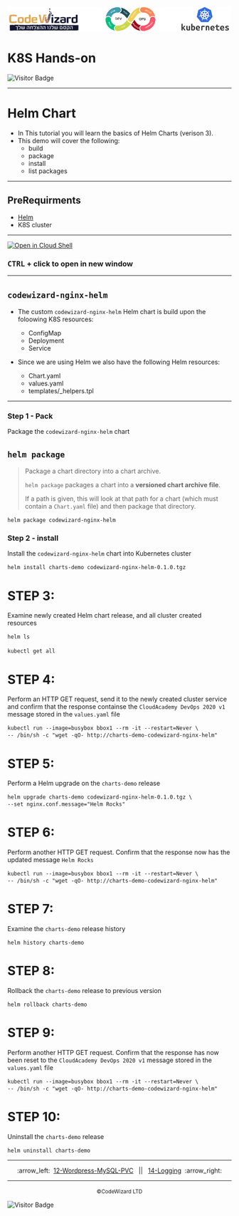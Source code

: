 ![](../../resources/k8s-logos.png)

# K8S Hands-on
![Visitor Badge](https://visitor-badge.laobi.icu/badge?page_id=nirgeier)

---

# Helm Chart 

- In This tutorial you will learn the basics of Helm Charts (verison 3).
- This demo will cover the following:
    -   build
    -   package
    -   install
    -   list packages

---

## PreRequirments
- [Helm](https://helm.sh/docs/intro/install/)
- K8S cluster

---

[![Open in Cloud Shell](https://gstatic.com/cloudssh/images/open-btn.svg)](https://console.cloud.google.com/cloudshell/editor?cloudshell_git_repo=https://github.com/nirgeier/KubernetesLabs)
### **<kbd>CTRL</kbd> + click to open in new window**   

---
## `codewizard-nginx-helm`

- The custom `codewizard-nginx-helm` Helm chart is build upon the foloowing K8S resources:
    -   ConfigMap
    -   Deployment
    -   Service

- Since we are using Helm we also have the following Helm resources:
    -   Chart.yaml
    -   values.yaml
    -   templates/_helpers.tpl

---

### Step 1 - Pack
Package the ```codewizard-nginx-helm``` chart

## `helm package`
> Package a chart directory into a chart archive. 
>  
> `helm package` packages a chart into a **versioned chart archive file**. 
>
> If a path is given, this will look at that path for a chart (which must contain a `Chart.yaml` file) and then package that directory.
```
helm package codewizard-nginx-helm
```

### Step 2 - install
Install the ```codewizard-nginx-helm``` chart into Kubernetes cluster


```
helm install charts-demo codewizard-nginx-helm-0.1.0.tgz
```

# STEP 3:
Examine newly created Helm chart release, and all cluster created resources

```
helm ls

kubectl get all
```

# STEP 4:
Perform an HTTP GET request, send it to the newly created cluster service and confirm that the response containse the ```CloudAcademy DevOps 2020 v1``` message stored in the ```values.yaml``` file

```
kubectl run --image=busybox bbox1 --rm -it --restart=Never \
-- /bin/sh -c "wget -qO- http://charts-demo-codewizard-nginx-helm"
```

# STEP 5:
Perform a Helm upgrade on the ```charts-demo``` release

```
helm upgrade charts-demo codewizard-nginx-helm-0.1.0.tgz \
--set nginx.conf.message="Helm Rocks"
```

# STEP 6:
Perform another HTTP GET request. Confirm that the response now has the updated message ```Helm Rocks```

```
kubectl run --image=busybox bbox1 --rm -it --restart=Never \
-- /bin/sh -c "wget -qO- http://charts-demo-codewizard-nginx-helm"
```

# STEP 7:
Examine the ```charts-demo``` release history

```
helm history charts-demo
```

# STEP 8:
Rollback the ```charts-demo``` release to previous version

```
helm rollback charts-demo
```

# STEP 9:
Perform another HTTP GET request. Confirm that the response has now been reset to the ```CloudAcademy DevOps 2020 v1``` message stored in the ```values.yaml``` file

```
kubectl run --image=busybox bbox1 --rm -it --restart=Never \
-- /bin/sh -c "wget -qO- http://charts-demo-codewizard-nginx-helm"
```

# STEP 10:
Uninstall the ```charts-demo``` release

```
helm uninstall charts-demo
```
<!-- navigation start -->

---

<div align="center">
:arrow_left:&nbsp;
  <a href="../12-Wordpress-MySQL-PVC">12-Wordpress-MySQL-PVC</a>
&nbsp;&nbsp;||&nbsp;&nbsp;  <a href="../14-Logging">14-Logging</a>
  &nbsp;:arrow_right:</div>

---

<div align="center">
  <small>&copy;CodeWizard LTD</small>
</div>

![Visitor Badge](https://visitor-badge.laobi.icu/badge?page_id=nirgeier)

<!-- navigation end -->